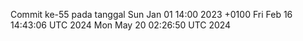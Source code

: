 Commit ke-55 pada tanggal Sun Jan 01 14:00 2023 +0100
Fri Feb 16 14:43:06 UTC 2024
Mon May 20 02:26:50 UTC 2024
